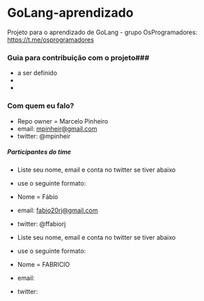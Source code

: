 # GoLang-aprendizado
Projeto para o aprendizado de GoLang - grupo OsProgramadores: https://t.me/osprogramadores

### Guia para contribuição com o projeto###

* a ser definido
*
*

### Com quem eu falo? ###

* Repo owner = Marcelo Pinheiro
* email: mpinheir@gmail.com
* twitter: @mpinheir


##### Participantes do time #######

* Liste seu nome, email e conta no twitter se tiver abaixo
* use o seguinte formato:
* Nome = Fábio
* email: fabio20rj@gmail.com  
* twitter: @ffabiorj


* Liste seu nome, email e conta no twitter se tiver abaixo
* use o seguinte formato:
* Nome = FABRICIO
* email:
* twitter:
